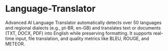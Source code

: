 # Language-Translator
Advanced AI Language Translator automatically detects over 50 languages and regional dialects (e.g., pt-BR, en-GB) and translates text or documents (TXT, DOCX, PDF) into English while preserving formatting. It supports real-time input, file translation, and quality metrics like BLEU, ROUGE, and METEOR.
